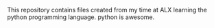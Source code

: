 This repository contains files created from my time at ALX learning the python programming language. python is awesome.
